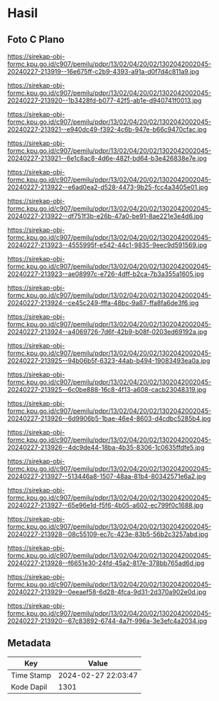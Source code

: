# Hasil

## Foto C Plano

https://sirekap-obj-formc.kpu.go.id/c907/pemilu/pdpr/13/02/04/20/02/1302042002045-20240227-213919--16e675ff-c2b9-4393-a91a-d0f7d4c811a9.jpg

https://sirekap-obj-formc.kpu.go.id/c907/pemilu/pdpr/13/02/04/20/02/1302042002045-20240227-213920--1b3428fd-b077-42f5-ab1e-d940741f0013.jpg

https://sirekap-obj-formc.kpu.go.id/c907/pemilu/pdpr/13/02/04/20/02/1302042002045-20240227-213921--e940dc49-f392-4c6b-947e-b66c9470cfac.jpg

https://sirekap-obj-formc.kpu.go.id/c907/pemilu/pdpr/13/02/04/20/02/1302042002045-20240227-213921--6e1c8ac8-4d6e-482f-bd64-b3e426838e7e.jpg

https://sirekap-obj-formc.kpu.go.id/c907/pemilu/pdpr/13/02/04/20/02/1302042002045-20240227-213922--e6ad0ea2-d528-4473-9b25-fcc4a3405e01.jpg

https://sirekap-obj-formc.kpu.go.id/c907/pemilu/pdpr/13/02/04/20/02/1302042002045-20240227-213922--df751f3b-e26b-47a0-be91-8ae221e3e4d6.jpg

https://sirekap-obj-formc.kpu.go.id/c907/pemilu/pdpr/13/02/04/20/02/1302042002045-20240227-213923--4555995f-e542-44c1-9835-9eec9d591569.jpg

https://sirekap-obj-formc.kpu.go.id/c907/pemilu/pdpr/13/02/04/20/02/1302042002045-20240227-213923--ae08997c-e726-4dff-b2ca-7b3a355a1605.jpg

https://sirekap-obj-formc.kpu.go.id/c907/pemilu/pdpr/13/02/04/20/02/1302042002045-20240227-213924--ce45c249-fffa-48bc-9a87-ffa8fa6de3f6.jpg

https://sirekap-obj-formc.kpu.go.id/c907/pemilu/pdpr/13/02/04/20/02/1302042002045-20240227-213924--a4069726-7d6f-42b9-b08f-0203ed69192a.jpg

https://sirekap-obj-formc.kpu.go.id/c907/pemilu/pdpr/13/02/04/20/02/1302042002045-20240227-213925--94b06b5f-6323-44ab-b494-19083493ea0a.jpg

https://sirekap-obj-formc.kpu.go.id/c907/pemilu/pdpr/13/02/04/20/02/1302042002045-20240227-213925--6c0be888-16c8-4f13-a608-cacb23048319.jpg

https://sirekap-obj-formc.kpu.go.id/c907/pemilu/pdpr/13/02/04/20/02/1302042002045-20240227-213926--6d9906b5-1bae-46e4-8603-d4cdbc5285b4.jpg

https://sirekap-obj-formc.kpu.go.id/c907/pemilu/pdpr/13/02/04/20/02/1302042002045-20240227-213926--4dc9de44-18ba-4b35-8306-1c0635ffdfe5.jpg

https://sirekap-obj-formc.kpu.go.id/c907/pemilu/pdpr/13/02/04/20/02/1302042002045-20240227-213927--513446a8-1507-48aa-81b4-80342571e6a2.jpg

https://sirekap-obj-formc.kpu.go.id/c907/pemilu/pdpr/13/02/04/20/02/1302042002045-20240227-213927--65e96e1d-f5f6-4b05-a602-ec799f0c1688.jpg

https://sirekap-obj-formc.kpu.go.id/c907/pemilu/pdpr/13/02/04/20/02/1302042002045-20240227-213928--08c55109-ec7c-423e-83b5-56b2c3257abd.jpg

https://sirekap-obj-formc.kpu.go.id/c907/pemilu/pdpr/13/02/04/20/02/1302042002045-20240227-213928--f6651e30-24fd-45a2-817e-378bb765ad6d.jpg

https://sirekap-obj-formc.kpu.go.id/c907/pemilu/pdpr/13/02/04/20/02/1302042002045-20240227-213929--0eeaef58-6d28-4fca-9d31-2d370a902e0d.jpg

https://sirekap-obj-formc.kpu.go.id/c907/pemilu/pdpr/13/02/04/20/02/1302042002045-20240227-213920--67c83892-6744-4a7f-996a-3e3efc4a2034.jpg


## Metadata

| Key        | Value               |
| ---------- | ------------------- |
| Time Stamp | 2024-02-27 22:03:47 |
| Kode Dapil | 1301                |



